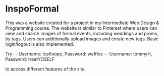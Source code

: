 # InspoFormal

This was a website created for a project in my Intermediate Web Design & Programming course. The website is similar to Pinterest where users can view and search images of formal events, including weddings and proms, by tags. Users can additionally upload images and create new tags. Basic login/logout is also implemented.

Try
-- Username: lesKnope, Password: waffles
-- Username: tommyH, Password: treatYOSELF

to access different features of the site.

